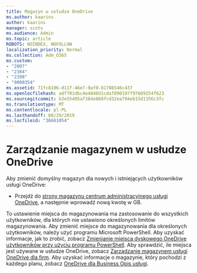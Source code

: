 ```yaml
---
title: Magazyn w usłudze OneDrive
ms.author: kaarins
author: kaarins
manager: scotv
ms.audience: Admin
ms.topic: article
ROBOTS: NOINDEX, NOFOLLOW
localization_priority: Normal
ms.collection: Adm_O365
ms.custom:
- "2007"
- "2384"
- "2398"
- "9000354"
ms.assetid: 71fc8106-d11f-46e7-9af0-81708546c437
ms.openlocfilehash: adf701dbc4e4840d1cdaf090197f97609254f623
ms.sourcegitcommit: b3e55405af384e868fcd32ea794eb15d1356c3fc
ms.translationtype: MT
ms.contentlocale: pl-PL
ms.lasthandoff: 08/29/2019
ms.locfileid: "36661054"
---
```

# <a name="manage-your-onedrive-storage"></a>Zarządzanie magazynem w usłudze OneDrive

Aby zmienić domyślny magazyn dla nowych i istniejących użytkowników usługi OneDrive:
  
- Przejdź do [strony magazynu centrum administracyjnego usługi OneDrive](https://admin.onedrive.com/?v=StorageSettings), a następnie wprowadź nową kwotę w GB.

To ustawienie miejsca do magazynowania ma zastosowanie do wszystkich użytkowników, dla których nie ustawiono określonych limitów magazynowania. Aby zmienić miejsce do magazynowania dla określonych użytkowników, należy użyć programu Microsoft PowerShell. Aby uzyskać informacje, jak to zrobić, zobacz [Zmienianie miejsca dyskowego OneDrive użytkowników przy użyciu programu PowerShell](https://go.microsoft.com/fwlink/?linkid=866402). Aby sprawdzić, ile miejsca jest używane w usłudze OneDrive, zobacz [Zarządzanie magazynem usługi OneDrive dla firm](https://go.microsoft.com/fwlink/?linkid=866429). Aby uzyskać informacje o magazynie, który pochodzi z każdego planu, zobacz [OneDrive dla Business Opis usługi](https://go.microsoft.com/fwlink/p/?LinkID=826071).
  